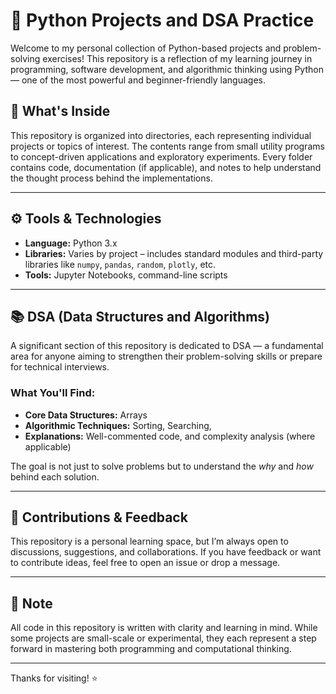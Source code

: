 # 🧠 Python Projects and DSA Practice

Welcome to my personal collection of Python-based projects and problem-solving exercises! This repository is a reflection of my learning journey in programming, software development, and algorithmic thinking using Python — one of the most powerful and beginner-friendly languages.

## 📁 What's Inside

This repository is organized into directories, each representing individual projects or topics of interest. The contents range from small utility programs to concept-driven applications and exploratory experiments. Every folder contains code, documentation (if applicable), and notes to help understand the thought process behind the implementations.

---

## ⚙️ Tools & Technologies

- **Language:** Python 3.x
- **Libraries:** Varies by project – includes standard modules and third-party libraries like `numpy`, `pandas`, `random`, `plotly`, etc.
- **Tools:** Jupyter Notebooks, command-line scripts

---

## 📚 DSA (Data Structures and Algorithms)

A significant section of this repository is dedicated to DSA — a fundamental area for anyone aiming to strengthen their problem-solving skills or prepare for technical interviews.

### What You'll Find:
- **Core Data Structures:** Arrays
- **Algorithmic Techniques:** Sorting, Searching,
- **Explanations:** Well-commented code, and complexity analysis (where applicable)

The goal is not just to solve problems but to understand the *why* and *how* behind each solution.

---

## 🤝 Contributions & Feedback

This repository is a personal learning space, but I’m always open to discussions, suggestions, and collaborations. If you have feedback or want to contribute ideas, feel free to open an issue or drop a message.

---

## 📌 Note

All code in this repository is written with clarity and learning in mind. While some projects are small-scale or experimental, they each represent a step forward in mastering both programming and computational thinking.

---

Thanks for visiting! ⭐
